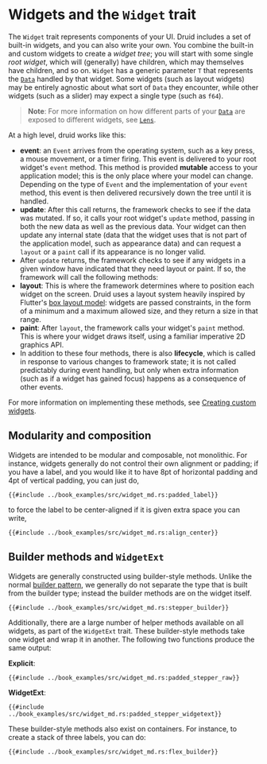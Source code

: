 # Widgets and the `Widget` trait

The `Widget` trait represents components of your UI. Druid includes a set of
built-in widgets, and you can also write your own. You combine the built-in
and custom widgets to create a *widget tree*; you will start with some single
*root widget*, which will (generally) have children, which may themselves have
children, and so on. `Widget` has a generic parameter `T` that represents
the [`Data`] handled by that widget. Some widgets (such as layout widgets)
may be entirely agnostic about what sort of `Data` they encounter, while other
widgets (such as a slider) may expect a single type (such as `f64`).

> **Note**: For more information on how different parts of your [`Data`] are exposed
to different widgets, see [`Lens`].

At a high level, druid works like this:

- **event**: an `Event` arrives from the operating system, such as a key press,
a mouse movement, or a timer firing. This event is delivered to your root
widget's `event` method. This method is provided **mutable** access to your
application model; this is the only place where your model can change. Depending
on the type of `Event` and the implementation of your `event` method, this
event is then delivered recursively down the tree until it is handled.
- **update**: After this call returns, the framework checks to see if the data was mutated.
  If so, it calls your root widget's `update` method, passing in both the new
  data as well as the previous data. Your widget can then update any internal
  state (data that the widget uses that is not part of the application model,
  such as appearance data) and can request a `layout` or a `paint` call if
  its appearance is no longer valid.
- After `update` returns, the framework checks to see if any widgets in a
  given window have indicated that they need layout or paint. If so, the
  framework will call the following methods:
- **layout**: This is where the framework determines where to position each
  widget on the screen. Druid uses a layout system heavily inspired by Flutter's
  [box layout model]: widgets are passed constraints, in the form of a minimum
  and a maximum allowed size, and they return a size in that range.
- **paint**: After `layout`, the framework calls your widget's `paint` method.
This is where your widget draws itself, using a familiar imperative 2D graphics
API.
- In addition to these four methods, there is also **lifecycle**, which is
  called in response to various changes to framework state; it is not called
  predictably during event handling, but only when extra information (such
  as if a widget has gained focus) happens as a consequence of other events.

For more information on implementing these methods, see [Creating custom
widgets].

## Modularity and composition

Widgets are intended to be modular and composable, not monolithic. For instance,
widgets generally do not control their own alignment or padding; if you have
a label, and you would like it to have 8pt of horizontal padding and 4pt of
vertical padding, you can just do,

```rust,noplaypen
{{#include ../book_examples/src/widget_md.rs:padded_label}}
```
to force the label to be center-aligned if it is given extra space you can write,

```rust,noplaypen
{{#include ../book_examples/src/widget_md.rs:align_center}}
```

## Builder methods and `WidgetExt`

Widgets are generally constructed using builder-style methods. Unlike the normal
[builder pattern], we generally do not separate the type that is
built from the builder type; instead the builder methods are on the widget
itself.

```rust,noplaypen
{{#include ../book_examples/src/widget_md.rs:stepper_builder}}
```

Additionally, there are a large number of helper methods available on all
widgets, as part of the `WidgetExt` trait. These builder-style methods take one
widget and wrap it in another. The following two functions produce the same
output:

**Explicit**:
```rust,noplaypen
{{#include ../book_examples/src/widget_md.rs:padded_stepper_raw}}
```

**WidgetExt**:
```rust,noplaypen
{{#include ../book_examples/src/widget_md.rs:padded_stepper_widgetext}}
```

These builder-style methods also exist on containers. For instance, to create
a stack of three labels, you can do:

```rust,noplaypen
{{#include ../book_examples/src/widget_md.rs:flex_builder}}
```

[`Data`]: ./data.md
[`Lens`]: ./lens.md
[box layout model]: https://api.flutter.dev/flutter/rendering/BoxConstraints-class.html
[Creating custom widgets]: ./custom_widgets.md
[builder pattern]: https://doc.rust-lang.org/1.0.0/style/ownership/builders.html
